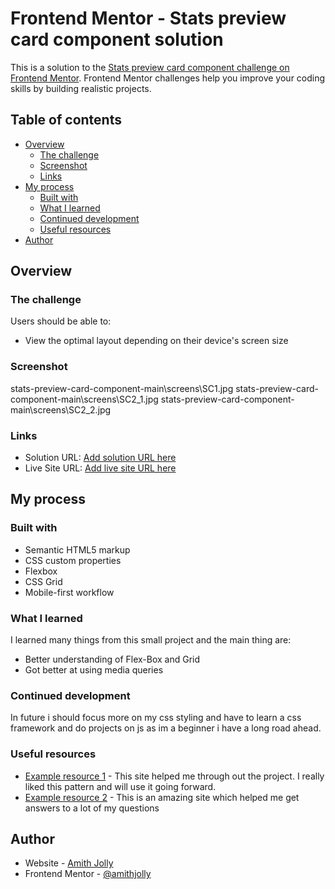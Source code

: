 # Frontend Mentor - Stats preview card component solution

This is a solution to the [Stats preview card component challenge on Frontend Mentor](https://www.frontendmentor.io/challenges/stats-preview-card-component-8JqbgoU62). Frontend Mentor challenges help you improve your coding skills by building realistic projects. 

## Table of contents

- [Overview](#overview)
  - [The challenge](#the-challenge)
  - [Screenshot](#screenshot)
  - [Links](#links)
- [My process](#my-process)
  - [Built with](#built-with)
  - [What I learned](#what-i-learned)
  - [Continued development](#continued-development)
  - [Useful resources](#useful-resources)
- [Author](#author)


## Overview

### The challenge

Users should be able to:

- View the optimal layout depending on their device's screen size

### Screenshot

stats-preview-card-component-main\screens\SC1.jpg
stats-preview-card-component-main\screens\SC2_1.jpg
stats-preview-card-component-main\screens\SC2_2.jpg

### Links

- Solution URL: [Add solution URL here](https://your-solution-url.com)
- Live Site URL: [Add live site URL here](https://your-live-site-url.com)

## My process

### Built with

- Semantic HTML5 markup
- CSS custom properties
- Flexbox
- CSS Grid
- Mobile-first workflow


### What I learned

I learned many things from this small project and the main thing are:

* Better understanding of Flex-Box and Grid
* Got better at using media queries


### Continued development

In future i should focus more on my css styling and have to learn a css framework and do projects on js as im a beginner i have a long road ahead.

### Useful resources

- [Example resource 1](https://www.w3schools.com/) - This site helped me through out the project. I really liked this pattern and will use it going forward.
- [Example resource 2](https://stackoverflow.com/) - This is an amazing site which helped me  get answers to a lot of my questions

## Author

- Website - [Amith Jolly](https://www.your-site.com)
- Frontend Mentor - [@amithjolly](https://www.frontendmentor.io/profile/amithjolly)


